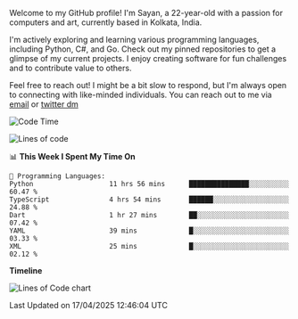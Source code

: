 Welcome to my GitHub profile! I'm Sayan, a 22-year-old with a passion for computers and art, currently based in Kolkata, India.

I'm actively exploring and learning various programming languages, including Python, C#, and Go. Check out my pinned repositories to get a glimpse of my current projects. I enjoy creating software for fun challenges and to contribute value to others.

Feel free to reach out! I might be a bit slow to respond, but I'm always open to connecting with like-minded individuals. You can reach out to me via [email](mailto:me@sayanbiswas.in) or [twitter dm](https://twitter.com/TheDankDel)

<!--START_SECTION:waka-->
![Code Time](http://img.shields.io/badge/Code%20Time-2%2C204%20hrs%2010%20mins-blue)

![Lines of code](https://img.shields.io/badge/From%20Hello%20World%20I%27ve%20Written-7.8%20million%20lines%20of%20code-blue)

📊 **This Week I Spent My Time On** 

```text
💬 Programming Languages: 
Python                   11 hrs 56 mins      ███████████████░░░░░░░░░░   60.47 % 
TypeScript               4 hrs 54 mins       ██████░░░░░░░░░░░░░░░░░░░   24.88 % 
Dart                     1 hr 27 mins        ██░░░░░░░░░░░░░░░░░░░░░░░   07.42 % 
YAML                     39 mins             █░░░░░░░░░░░░░░░░░░░░░░░░   03.33 % 
XML                      25 mins             █░░░░░░░░░░░░░░░░░░░░░░░░   02.12 % 
```

**Timeline**

![Lines of Code chart](https://raw.githubusercontent.com/Dank-del/Dank-del/main/assets/bar_graph.png)


 Last Updated on 17/04/2025 12:46:04 UTC
<!--END_SECTION:waka-->
